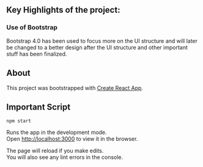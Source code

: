 ## Key Highlights of the project:

### Use of Bootstrap

Bootstrap 4.0 has been used to focus more on the UI structure and will later be changed to a better design after the UI structure and other important stuff has been finalized.

## About

This project was bootstrapped with [Create React App](https://github.com/facebook/create-react-app).

## Important Script

`npm start`

Runs the app in the development mode.<br />
Open [http://localhost:3000](http://localhost:3000) to view it in the browser.

The page will reload if you make edits.<br />
You will also see any lint errors in the console.
